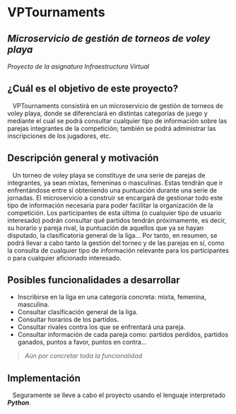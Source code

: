 # VPTournaments
## *Microservicio de gestión de torneos de voley playa*

*Proyecto de la asignatura Infraestructura Virtual*

## ¿Cuál es el objetivo de este proyecto?
&nbsp;&nbsp; VPTournaments consistirá en un microservicio de gestión de torneos de voley playa, donde se diferenciará en distintas categorías de juego y mediante el cual se podrá consultar cualquier tipo de información sobre las parejas integrantes de la competición; también se podrá administrar las inscripciones de los jugadores, etc.

## Descripción general y motivación
&nbsp;&nbsp; Un torneo de voley playa se constituye de una serie de parejas de integrantes, ya sean mixtas, femeninas o masculinas. Estas tendrán que ir enfrentándose entre sí obteniendo una puntuación durante una serie de jornadas. El microservicio a construir se encargará de gestionar todo este tipo de información necesaria para poder facilitar la organización de la competición. Los participantes de esta última (o cualquier tipo de usuario interesado) podrán consultar qué partidos tendrán próximamente, es decir, su horario y pareja rival, la puntuación de aquellos que ya se hayan disputado, la clasificatoria general de la liga... Por tanto, en resumen, se podrá llevar a cabo tanto la gestión del torneo y de las parejas en sí, como la consulta de cualquier tipo de información relevante para los participantes o para cualquier aficionado interesado. 

## Posibles funcionalidades a desarrollar
-   Inscribirse en la liga en una categoría concreta: mixta, femenina, masculina.
-   Consultar clasificación general de la liga.
-   Consultar horarios de los partidos.
-   Consultar rivales contra los que se enfrentará una pareja.
-   Consultar información de cada pareja como: partidos perdidos, partidos ganados, puntos a favor, puntos en contra...

> *Aún por concretar toda la funcionalidad*

## Implementación
&nbsp;&nbsp; Seguramente se lleve a cabo el proyecto usando el lenguaje interpretado ***Python***.
